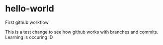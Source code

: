 # hello-world
First github workflow

This is a test change to see how github works with branches and commits. Learning is occuring :D
